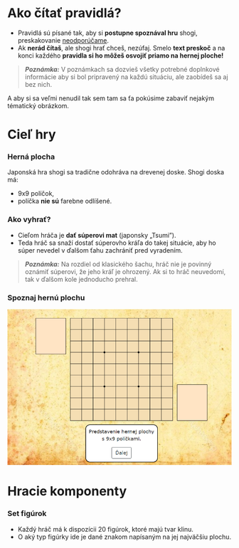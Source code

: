 # Ako čítať pravidlá?
- Pravidlá sú písané tak, aby si **postupne spoznával hru** shogi, preskakovanie <ins>neodporúčame</ins>.
- Ak **nerád čítaš**, ale shogi hrať chceš, nezúfaj. Smelo **text preskoč** a na konci každého **pravidla si ho môžeš osvojiť priamo na hernej ploche!**
>**_Poznámka:_** V poznámkach sa dozvieš všetky potrebné doplnkové informácie aby si bol pripravený na každú situáciu, ale zaobídeš sa aj bez nich. 

A aby si sa veľmi nenudil tak sem tam sa ťa pokúsime zabaviť nejakým tématický obrázkom. 


# Cieľ hry
### Herná plocha
Japonská hra shogi sa tradične odohráva na drevenej doske. Shogi doska má:
- 9x9 políčok, 
- políčka **nie sú** farebne odlíšené.

### Ako vyhrať?
- Cieľom hráča je **dať súperovi mat** (japonsky „Tsumi”).
- Teda hráč sa snaží dostať súperovho kráľa do takej situácie, aby ho súper nevedel v ďalšom ťahu zachrániť pred vyradením.

 >**_Poznámka:_** Na rozdiel od klasického šachu, hráč nie je povinný oznámiť súperovi, že jeho kráľ je ohrozený. Ak si to hráč neuvedomí, tak v ďalšom kole jednoducho prehral.

### Spoznaj hernú plochu

![HP](https://github.com/mihalova/Learn2Shogi/blob/master/pictures/tmp/r1.PNG)

# Hracie komponenty
### Set figúrok
- Každý hráč má k dispozícii 20 figúrok, ktoré majú tvar klinu.
- O aký typ figúrky ide je dané znakom napísaným na jej najväčšiu plochu.
